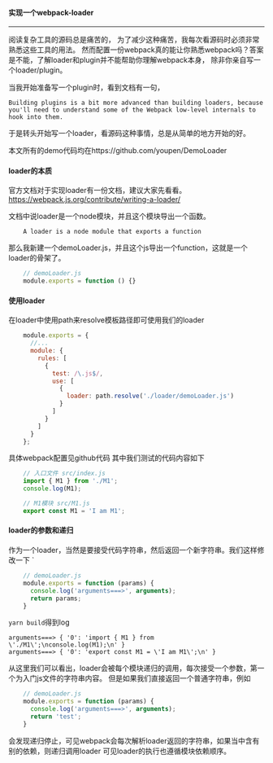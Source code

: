 #### 实现一个webpack-loader
---
阅读复杂工具的源码总是痛苦的，
为了减少这种痛苦，我每次看源码时必须非常熟悉这些工具的用法。
然而配置一份webpack真的能让你熟悉webpack吗？答案是不能，了解loader和plugin并不能帮助你理解webpack本身，
除非你亲自写一个loader/plugin。

当我开始准备写一个plugin时，看到文档有一句，
```
Building plugins is a bit more advanced than building loaders, because you'll need to understand some of the Webpack low-level internals to hook into them.
```
于是转头开始写一个loader，看源码这种事情，总是从简单的地方开始的好。

本文所有的demo代码均在https://github.com/youpen/DemoLoader

#### loader的本质
官方文档对于实现loader有一份文档，建议大家先看看。
https://webpack.js.org/contribute/writing-a-loader/

文档中说loader是一个node模块，并且这个模块导出一个函数。
```
    A loader is a node module that exports a function
```
那么我新建一个demoLoader.js，并且这个js导出一个function，这就是一个loader的骨架了。
```javascript
    // demoLoader.js
    module.exports = function () {}
```

#### 使用loader
在loader中使用path来resolve模板路径即可使用我们的loader
```javascript
    module.exports = {
      //...
      module: {
        rules: [
          {
            test: /\.js$/,
            use: [
              {
                loader: path.resolve('./loader/demoLoader.js')
              }
            ]
          }
        ]
      }
    };
```

具体webpack配置见github代码
其中我们测试的代码内容如下
```javascript
    // 入口文件 src/index.js
    import { M1 } from './M1';
    console.log(M1);

    // M1模块 src/M1.js
    export const M1 = 'I am M1';
```


#### loader的参数和递归
作为一个loader，当然是要接受代码字符串，然后返回一个新字符串。我们这样修改一下
`
```javascript
    // demoLoader.js
    module.exports = function (params) {
      console.log('arguments===>', arguments);
      return params;
    }
```
`yarn build`得到log

```
arguments===> { '0': 'import { M1 } from \'./M1\';\nconsole.log(M1);\n' }
arguments===> { '0': 'export const M1 = \'I am M1\';\n' }
```
从这里我们可以看出，loader会被每个模块递归的调用，每次接受一个参数，第一个为入门js文件的字符串内容。
但是如果我们直接返回一个普通字符串，例如
```javascript
    // demoLoader.js
    module.exports = function (params) {
      console.log('arguments===>', arguments);
      return 'test';
    }
```
会发现递归停止，可见webpack会每次解析loader返回的字符串，如果当中含有别的依赖，则递归调用loader
可见loader的执行也遵循模块依赖顺序。

